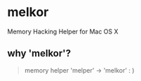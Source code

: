 # melkor

Memory Hacking Helper for Mac OS X

## why 'melkor'?

> memory helper 'melper' -> 'melkor' : )
